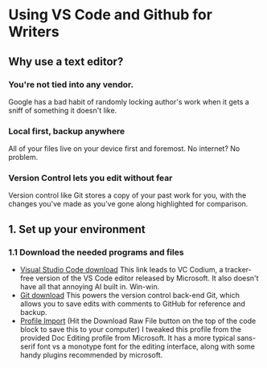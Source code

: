 # Using VS Code and Github for Writers
## Why use a text editor?
### You're not tied into any vendor.
Google has a bad habit of randomly locking author's work when it gets a sniff of something it doesn't like.
### Local first, backup anywhere
All of your files live on your device first and foremost. No internet? No problem.
### Version Control lets you edit without fear
Version control like Git stores a copy of your past work for you, with the changes you've made as you've gone along highlighted for comparison.

## 1. Set up your environment
### 1.1 Download the needed programs and files
- [Visual Studio Code download](https://vscodium.com/) This link leads to VC Codium, a tracker-free version of the VS Code editor released by Microsoft. It also doesn't have all that annoying AI built in. Win-win.
- [Git download](https://git-scm.com/downloads) This powers the version control back-end Git, which allows you to save edits with comments to GitHub for reference and backup.
- [Profile Import](https://github.com/rj-ward/Git-for-Writers/blob/main/Doc%20Writer.code-profile) (Hit the Download Raw File button on the top of the code block to save this to your computer) I tweaked this profile from the provided Doc Editing profile from Microsoft. It has a more typical sans-serif font vs a monotype font for the editing interface, along with some handy plugins recommended by microsoft.